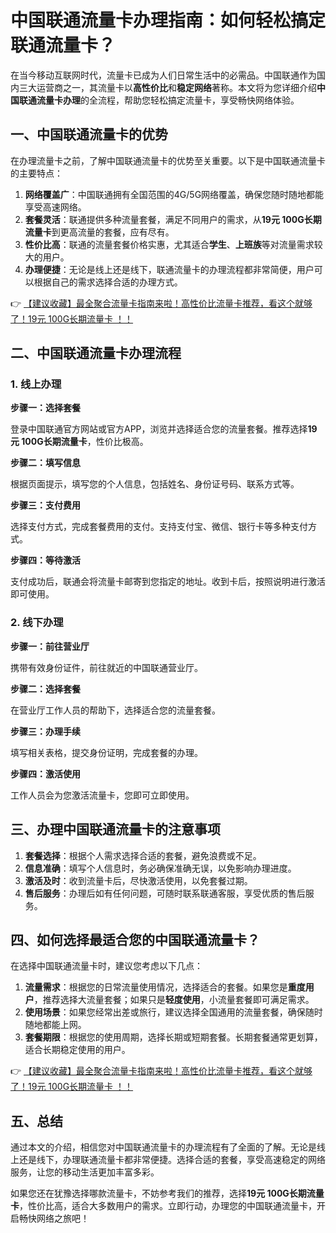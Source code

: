 # 中国联通流量卡办理指南：如何轻松搞定联通流量卡？

在当今移动互联网时代，流量卡已成为人们日常生活中的必需品。中国联通作为国内三大运营商之一，其流量卡以**高性价比**和**稳定网络**著称。本文将为您详细介绍**中国联通流量卡办理**的全流程，帮助您轻松搞定流量卡，享受畅快网络体验。

## 一、中国联通流量卡的优势

在办理流量卡之前，了解中国联通流量卡的优势至关重要。以下是中国联通流量卡的主要特点：

1. **网络覆盖广**：中国联通拥有全国范围的4G/5G网络覆盖，确保您随时随地都能享受高速网络。
2. **套餐灵活**：联通提供多种流量套餐，满足不同用户的需求，从**19元 100G长期流量卡**到更高流量的套餐，应有尽有。
3. **性价比高**：联通的流量套餐价格实惠，尤其适合**学生**、**上班族**等对流量需求较大的用户。
4. **办理便捷**：无论是线上还是线下，联通流量卡的办理流程都非常简便，用户可以根据自己的需求选择合适的办理方式。

👉 [【建议收藏】最全聚合流量卡指南来啦！高性价比流量卡推荐，看这个就够了！19元 100G长期流量卡 ！！](https://bit.ly/Liuliangka)

## 二、中国联通流量卡办理流程

### 1. 线上办理

**步骤一：选择套餐**

登录中国联通官方网站或官方APP，浏览并选择适合您的流量套餐。推荐选择**19元 100G长期流量卡**，性价比极高。

**步骤二：填写信息**

根据页面提示，填写您的个人信息，包括姓名、身份证号码、联系方式等。

**步骤三：支付费用**

选择支付方式，完成套餐费用的支付。支持支付宝、微信、银行卡等多种支付方式。

**步骤四：等待激活**

支付成功后，联通会将流量卡邮寄到您指定的地址。收到卡后，按照说明进行激活即可使用。

### 2. 线下办理

**步骤一：前往营业厅**

携带有效身份证件，前往就近的中国联通营业厅。

**步骤二：选择套餐**

在营业厅工作人员的帮助下，选择适合您的流量套餐。

**步骤三：办理手续**

填写相关表格，提交身份证明，完成套餐的办理。

**步骤四：激活使用**

工作人员会为您激活流量卡，您即可立即使用。

## 三、办理中国联通流量卡的注意事项

1. **套餐选择**：根据个人需求选择合适的套餐，避免浪费或不足。
2. **信息准确**：填写个人信息时，务必确保准确无误，以免影响办理进度。
3. **激活及时**：收到流量卡后，尽快激活使用，以免套餐过期。
4. **售后服务**：办理后如有任何问题，可随时联系联通客服，享受优质的售后服务。

## 四、如何选择最适合您的中国联通流量卡？

在选择中国联通流量卡时，建议您考虑以下几点：

1. **流量需求**：根据您的日常流量使用情况，选择适合的套餐。如果您是**重度用户**，推荐选择大流量套餐；如果只是**轻度使用**，小流量套餐即可满足需求。
2. **使用场景**：如果您经常出差或旅行，建议选择全国通用的流量套餐，确保随时随地都能上网。
3. **套餐期限**：根据您的使用周期，选择长期或短期套餐。长期套餐通常更划算，适合长期稳定使用的用户。

👉 [【建议收藏】最全聚合流量卡指南来啦！高性价比流量卡推荐，看这个就够了！19元 100G长期流量卡 ！！](https://bit.ly/Liuliangka)

## 五、总结

通过本文的介绍，相信您对中国联通流量卡的办理流程有了全面的了解。无论是线上还是线下，办理联通流量卡都非常便捷。选择合适的套餐，享受高速稳定的网络服务，让您的移动生活更加丰富多彩。

如果您还在犹豫选择哪款流量卡，不妨参考我们的推荐，选择**19元 100G长期流量卡**，性价比高，适合大多数用户的需求。立即行动，办理您的中国联通流量卡，开启畅快网络之旅吧！